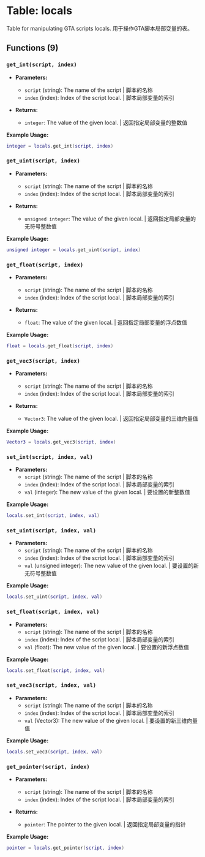 # Table: locals

Table for manipulating GTA scripts locals.
用于操作GTA脚本局部变量的表。

## Functions (9)

### `get_int(script, index)`

- **Parameters:**
  - `script` (string): The name of the script | 脚本的名称
  - `index` (index): Index of the script local. | 脚本局部变量的索引

- **Returns:**
  - `integer`: The value of the given local. | 返回指定局部变量的整数值

**Example Usage:**
```lua
integer = locals.get_int(script, index)
```

### `get_uint(script, index)`

- **Parameters:**
  - `script` (string): The name of the script | 脚本的名称
  - `index` (index): Index of the script local. | 脚本局部变量的索引

- **Returns:**
  - `unsigned integer`: The value of the given local. | 返回指定局部变量的无符号整数值

**Example Usage:**
```lua
unsigned integer = locals.get_uint(script, index)
```

### `get_float(script, index)`

- **Parameters:**
  - `script` (string): The name of the script | 脚本的名称
  - `index` (index): Index of the script local. | 脚本局部变量的索引

- **Returns:**
  - `float`: The value of the given local. | 返回指定局部变量的浮点数值

**Example Usage:**
```lua
float = locals.get_float(script, index)
```

### `get_vec3(script, index)`

- **Parameters:**
  - `script` (string): The name of the script | 脚本的名称
  - `index` (index): Index of the script local. | 脚本局部变量的索引

- **Returns:**
  - `Vector3`: The value of the given local. | 返回指定局部变量的三维向量值

**Example Usage:**
```lua
Vector3 = locals.get_vec3(script, index)
```

### `set_int(script, index, val)`

- **Parameters:**
  - `script` (string): The name of the script | 脚本的名称
  - `index` (index): Index of the script local. | 脚本局部变量的索引
  - `val` (integer): The new value of the given local. | 要设置的新整数值

**Example Usage:**
```lua
locals.set_int(script, index, val)
```

### `set_uint(script, index, val)`

- **Parameters:**
  - `script` (string): The name of the script | 脚本的名称
  - `index` (index): Index of the script local. | 脚本局部变量的索引
  - `val` (unsigned integer): The new value of the given local. | 要设置的新无符号整数值

**Example Usage:**
```lua
locals.set_uint(script, index, val)
```

### `set_float(script, index, val)`

- **Parameters:**
  - `script` (string): The name of the script | 脚本的名称
  - `index` (index): Index of the script local. | 脚本局部变量的索引
  - `val` (float): The new value of the given local. | 要设置的新浮点数值

**Example Usage:**
```lua
locals.set_float(script, index, val)
```

### `set_vec3(script, index, val)`

- **Parameters:**
  - `script` (string): The name of the script | 脚本的名称
  - `index` (index): Index of the script local. | 脚本局部变量的索引
  - `val` (Vector3): The new value of the given local. | 要设置的新三维向量值

**Example Usage:**
```lua
locals.set_vec3(script, index, val)
```

### `get_pointer(script, index)`

- **Parameters:**
  - `script` (string): The name of the script | 脚本的名称
  - `index` (index): Index of the script local. | 脚本局部变量的索引

- **Returns:**
  - `pointer`: The pointer to the given local. | 返回指定局部变量的指针

**Example Usage:**
```lua
pointer = locals.get_pointer(script, index)
```


